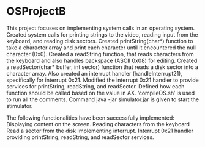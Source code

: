 # OSProjectB
This project focuses on implementing system calls in an operating system. Created system calls for printing strings to the video, reading input from the keyboard, and reading disk sectors. Created printString(char*)  function to take a character array and print each character until it encountered the null character (0x0). Created a readString function,  that reads characters from the keyboard and also handles backspace (ASCII 0x08) for editing. Created a readSector(char* buffer, int sector) function that reads a disk sector into a character array. Also created an interrupt handler (handleInterrupt21), specifically for interrupt 0x21. Modified the interrupt 0x21 handler to provide services for printString, readString, and readSector. Defined how each function should be called based on the value in AX.
‘compileOS.sh’ is used to run all the comments. Command java -jar simulator.jar is given to start the stimulator. 

The following functionalities have been successfully implemented:
Displaying content on the screen.
Reading characters from the keyboard
Read a sector from the disk
Implementing interrupt.
Interrupt 0x21 handler providing printString, readString, and readSector services.
